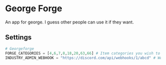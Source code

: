 # George Forge

An app for george. I guess other people can use it if they want.

## Settings

```python
# Georgeforge
FORGE_CATEGORIES = [4,6,7,8,18,20,63,66] # Item categories you wish to sell
INDUSTRY_ADMIN_WEBHOOK = "https://discord.com/api/webhooks/1/abcd" # Webhook to post orders to
```